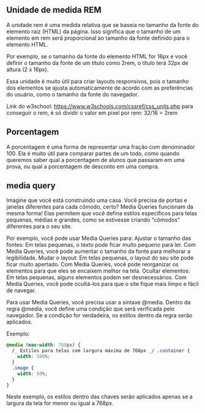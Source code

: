 ## Unidade de medida REM

A unidade rem é uma medida relativa que se baseia no tamanho da fonte do elemento raiz (HTML) da página. Isso significa que o tamanho de um elemento em rem será proporcional ao tamanho da fonte definido para o elemento HTML.

Por exemplo, se o tamanho da fonte do elemento HTML for 16px e você definir o tamanho da fonte de um título como 2rem, o título terá 32px de altura (2 x 16px).

Essa unidade é muito útil para criar layouts responsivos, pois o tamanho dos elementos se ajusta automaticamente de acordo com as preferências do usuário, como o tamanho da fonte do navegador.

Link do w3school: https://www.w3schools.com/cssref/css_units.php
para conseguir o rem, é só dividir o valor em pixel por rem: 32/16 = 2rem

## Porcentagem

A porcentagem é uma forma de representar uma fração com denominador 100. Ela é muito útil para comparar partes de um todo, como quando queremos saber qual a porcentagem de alunos que passaram em uma prova, ou qual a porcentagem de desconto em uma compra.

## media query

Imagine que você está construindo uma casa. Você precisa de portas e janelas diferentes para cada cômodo, certo? Media Queries funcionam da mesma forma! Elas permitem que você defina estilos específicos para telas pequenas, médias e grandes, como se estivesse criando "cômodos" diferentes para o seu site.

Por exemplo, você pode usar Media Queries para:
Ajustar o tamanho das fontes: Em telas pequenas, o texto pode ficar muito pequeno para ler. Com Media Queries, você pode aumentar o tamanho da fonte para melhorar a legibilidade.
Mudar o layout: Em telas pequenas, o layout do seu site pode ficar muito apertado. Com Media Queries, você pode reorganizar os elementos para que eles se encaixem melhor na tela.
Ocultar elementos: Em telas pequenas, alguns elementos podem ser desnecessários. Com Media Queries, você pode ocultá-los para que o site fique mais limpo e fácil de navegar.

Para usar Media Queries, você precisa usar a sintaxe @media. Dentro da regra @media, você define uma condição que será verificada pelo navegador. Se a condição for verdadeira, os estilos dentro da regra serão aplicados.

Exemplo:

```css
@media (max-width: 768px) {
  /_ Estilos para telas com largura máxima de 768px _/ .container {
    width: 100%;
  }
  .image {
    width: 50%;
  }
}
```

Neste exemplo, os estilos dentro das chaves serão aplicados apenas se a largura da tela for menor ou igual a 768px.
